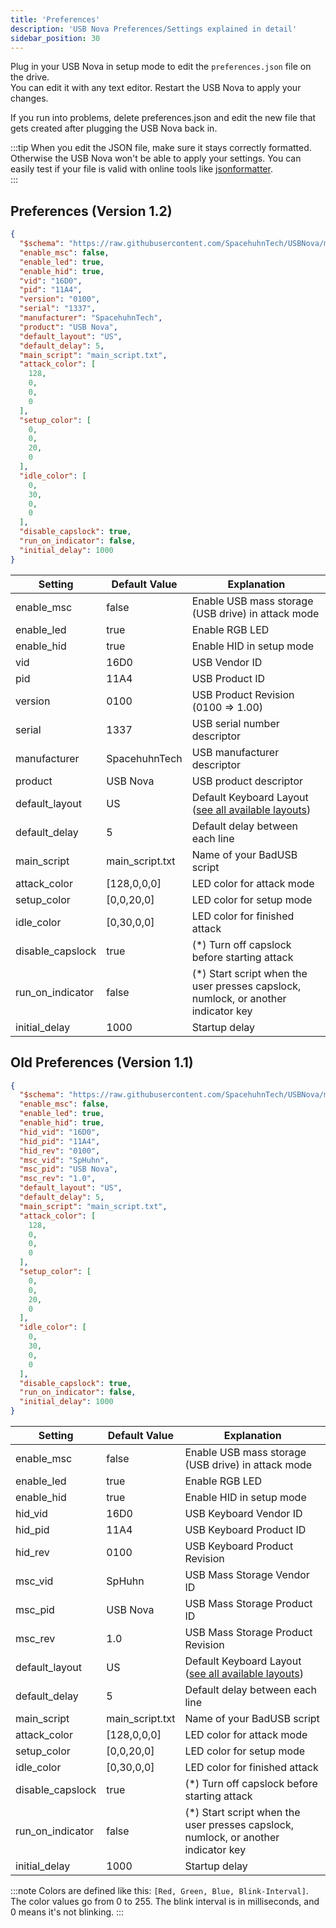 ```yaml
---
title: 'Preferences'
description: 'USB Nova Preferences/Settings explained in detail'
sidebar_position: 30
---
```


Plug in your USB Nova in setup mode to edit the `preferences.json` file on the drive.  
You can edit it with any text editor. Restart the USB Nova to apply your changes.

If you run into problems, delete preferences.json and edit the new file that gets created after plugging the USB Nova back in.

:::tip
When you edit the JSON file, make sure it stays correctly formatted. Otherwise the USB Nova won't be able to apply your settings. 
You can easily test if your file is valid with online tools like [jsonformatter](https://jsonformatter.org/).  
:::

## Preferences (Version 1.2)

```json
{
  "$schema": "https://raw.githubusercontent.com/SpacehuhnTech/USBNova/main/schema.json",
  "enable_msc": false,
  "enable_led": true,
  "enable_hid": true,
  "vid": "16D0",
  "pid": "11A4",
  "version": "0100",
  "serial": "1337",
  "manufacturer": "SpacehuhnTech",
  "product": "USB Nova",
  "default_layout": "US",
  "default_delay": 5,
  "main_script": "main_script.txt",
  "attack_color": [
    128,
    0,
    0,
    0
  ],
  "setup_color": [
    0,
    0,
    20,
    0
  ],
  "idle_color": [
    0,
    30,
    0,
    0
  ],
  "disable_capslock": true,
  "run_on_indicator": false,
  "initial_delay": 1000
}
```

| Setting | Default Value | Explanation |
| ------- | ------------- | ----------- |
| enable_msc | false | Enable USB mass storage (USB drive) in attack mode |
| enable_led | true | Enable RGB LED |
| enable_hid | true | Enable HID in setup mode |
| vid | 16D0 | USB Vendor ID |
| pid | 11A4 | USB Product ID |
| version | 0100 | USB Product Revision (0100 => 1.00) |
| serial | 1337 | USB serial number descriptor |
| manufacturer | SpacehuhnTech | USB manufacturer descriptor |
| product | USB Nova | USB product descriptor |
| default_layout | US | Default Keyboard Layout ([see all available layouts](scripting/functions.md#available-keyboard-layouts)) |
| default_delay | 5 | Default delay between each line |
| main_script | main_script.txt | Name of your BadUSB script |
| attack_color | [128,0,0,0] | LED color for attack mode |
| setup_color | [0,0,20,0] | LED color for setup mode |
| idle_color | [0,30,0,0] | LED color for finished attack |
| disable_capslock | true | (*) Turn off capslock before starting attack |
| run_on_indicator | false | (*) Start script when the user presses capslock, numlock, or another indicator key |
| initial_delay | 1000 | Startup delay |

## Old Preferences (Version 1.1)
```json
{
  "$schema": "https://raw.githubusercontent.com/SpacehuhnTech/USBNova/main/schema.json",
  "enable_msc": false,
  "enable_led": true,
  "enable_hid": true,
  "hid_vid": "16D0",
  "hid_pid": "11A4",
  "hid_rev": "0100",
  "msc_vid": "SpHuhn",
  "msc_pid": "USB Nova",
  "msc_rev": "1.0",
  "default_layout": "US",
  "default_delay": 5,
  "main_script": "main_script.txt",
  "attack_color": [
    128,
    0,
    0,
    0
  ],
  "setup_color": [
    0,
    0,
    20,
    0
  ],
  "idle_color": [
    0,
    30,
    0,
    0
  ],
  "disable_capslock": true,
  "run_on_indicator": false,
  "initial_delay": 1000
}
```

| Setting | Default Value | Explanation |
| ------- | ------------- | ----------- |
| enable_msc | false | Enable USB mass storage (USB drive) in attack mode |
| enable_led | true | Enable RGB LED |
| enable_hid | true | Enable HID in setup mode |
| hid_vid | 16D0 | USB Keyboard Vendor ID |
| hid_pid | 11A4 | USB Keyboard Product ID |
| hid_rev | 0100 | USB Keyboard Product Revision |
| msc_vid | SpHuhn | USB Mass Storage Vendor ID |
| msc_pid | USB Nova | USB Mass Storage Product ID |
| msc_rev | 1.0 | USB Mass Storage Product Revision |
| default_layout | US | Default Keyboard Layout ([see all available layouts](scripting/functions.md#available-keyboard-layouts)) |
| default_delay | 5 | Default delay between each line |
| main_script | main_script.txt | Name of your BadUSB script |
| attack_color | [128,0,0,0] | LED color for attack mode |
| setup_color | [0,0,20,0] | LED color for setup mode |
| idle_color | [0,30,0,0] | LED color for finished attack |
| disable_capslock | true | (*) Turn off capslock before starting attack |
| run_on_indicator | false | (*) Start script when the user presses capslock, numlock, or another indicator key |
| initial_delay | 1000 | Startup delay |

:::note
Colors are defined like this: `[Red, Green, Blue, Blink-Interval]`. The color values go from 0 to 255. The blink interval is in milliseconds, and 0 means it's not blinking.
:::
